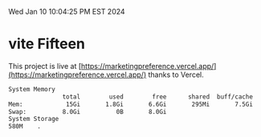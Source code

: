 Wed Jan 10 10:04:25 PM EST 2024

# vite Fifteen


This project is live at [https://marketingpreference.vercel.app/](https://marketingpreference.vercel.app/) thanks to Vercel.

```bash
System Memory
               total        used        free      shared  buff/cache   available
Mem:            15Gi       1.8Gi       6.6Gi       295Mi       7.5Gi        13Gi
Swap:          8.0Gi          0B       8.0Gi
System Storage
580M	.
